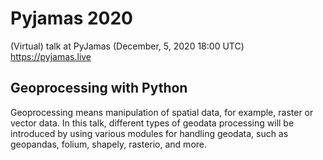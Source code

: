 # Pyjamas 2020

(Virtual) talk at PyJamas (December, 5, 2020 18:00 UTC)
https://pyjamas.live

## Geoprocessing with Python

Geoprocessing means manipulation of spatial data, for example, raster or vector data. In this talk, different types of geodata processing will be introduced by using various modules for handling geodata, such as geopandas, folium, shapely, rasterio, and more.



